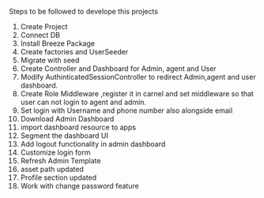 Steps to be followed to develope this projects

1) Create Project
2) Connect DB
3) Install Breeze Package
4) Create factories and UserSeeder
5) Migrate with seed
6) Create Controller and Dashboard for Admin, agent and User
7) Modify AuthinticatedSessionController to redirect Admin,agent and user dashboard.
8) Create Role Middleware ,register it in carnel and set middleware so that user can not login to agent and admin.
9) Set login with Username and phone number also alongside email
10) Download Admin Dashboard
11) import dashboard resource to apps
12) Segment the dashboard UI
13) Add logout functionality in admin dashboard
14) Customize login form
15) Refresh Admin Template
16) asset path updated
17) Profile section updated
18) Work with change password feature